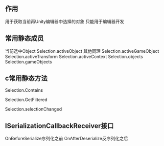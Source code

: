 ## 作用
用于获取当前再Unity编辑器中选择的对象
只能用于编辑器开发

## 常用静态成员

当前选中Object  Selection.activeObject
   其他同理
   Selection.activeGameObject
   Selection.activeTransform
   Selection.activeContext
   Selection.objects
   Selection.gameObjects

## c常用静态方法
Selection.Contains

Selection.GetFiltered

Selection.selectionChanged

## ISerializationCallbackReceiver接口
OnBeforeSerialize序列化之前
OnAfterDeserialize反序列化之后